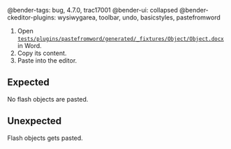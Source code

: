 @bender-tags: bug, 4.7.0, trac17001
@bender-ui: collapsed
@bender-ckeditor-plugins: wysiwygarea, toolbar, undo, basicstyles, pastefromword

1. Open [`tests/plugins/pastefromword/generated/_fixtures/Object/Object.docx`](https://github.com/ckeditor/ckeditor4/blob/major/tests/plugins/pastefromword/generated/_fixtures/Object/Object.docx) in Word.
1. Copy its content.
1. Paste into the editor.

## Expected

No flash objects are pasted.

## Unexpected

Flash objects gets pasted.
